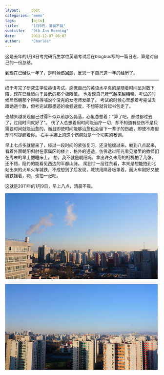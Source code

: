 ```yaml
---
layout:     post
categories: "memo"
tags:       [bjtu]
title:      "1月9日，清晨不晨"
subtitle:   "9th Jan Morning"
date:       2011-12-07 06:07
author:     "Charles"
---
```


这是去年的1月9日考完研究生学位英语考试后在blogbus写的一篇日志，算是对自己的一份总结。

到现在已经快一年了，是时候该回顾，反思一下自己这一年的经历了。

****

终于考完了研究生学位英语考试，感慨自己的英语水平真的是随着时间呈对数下降，现在已经趋向于最低的那个极限值。
也发现自己脾气越来越糟糕，考试的时候居然朝那个得哺得哺说个没完的女老师发飙了。
考试的时候心里想着考完试去跟她道个歉，但考完试那墨迹的收卷速度，不想等就背起书包走了。

也越来越发现自己过得不似以前那么磊落，心里总想着："算了吧，都过都过去了，过段时间就好了"。
伤了人总想着用时间能治疗一切，却不知道有些伤不是只需要时间就能治愈的，而且即使时间能够治愈也会留下一辈子的伤疤，即使不疼但却时时提醒着你。
右手手腕上的这个伤疤就是一个切实的教训。

早上七点多就醒来了，经过一段时间的紧张复习，还没能缓过来，躺到八点起来，看着外面朝阳斜射在家属区的楼上，格外的通透，仿佛透过阳光看见楼里的教师们在周末的早上酣睡床上。
想，我不就是朝阳吗，拿出许久未用的相机拍了几张，还不错，隐约的能看见西边的军都山脉。
爬到廿一层往东看，本来是想能拍到北站出来的火车火车城铁，不成想到了后发现，城铁用隔音板罩着，而火车刚好又被城铁挡着，嗨，也拍一张吧。

这就是2011年的1月9日，早上八点，清晨不晨。

![9th-jab-morning-1](/img/9th-jab-morning-1.jpg)

![9th-jab-morning-2](/img/9th-jab-morning-2.jpg)